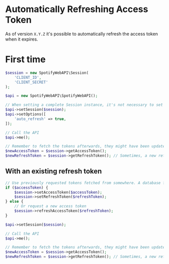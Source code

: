 # Automatically Refreshing Access Token

As of version `X.Y.Z` it's possible to automatically refresh the access token when it expires.

# First time
```php
$session = new SpotifyWebAPI\Session(
    'CLIENT_ID',
    'CLIENT_SECRET'
);

$api = new SpotifyWebAPI\SpotifyWebAPI();

// When setting a complete Session instance, it's not necessary to set the access token. It'll be automatically fetched from the Session instance
$api->setSession($session);
$api->setOptions([
    'auto_refresh' => true,
]);

// Call the API
$api->me();

// Remember to fetch the tokens afterwards, they might have been updated
$newAccessToken = $session->getAccessToken();
$newRefreshToken = $session->getRefreshToken(); // Sometimes, a new refresh token will be returned
```

## With an existing refresh token
```php
// Use previously requested tokens fetched from somewhere. A database for example.
if ($accessToken) {
    $session->setAccessToken($accessToken);
    $session->setRefreshToken($refreshToken);
} else {
    // Or request a new access token
    $session->refreshAccessToken($refreshToken);
}

$api->setSession($session);

// Call the API
$api->me();

// Remember to fetch the tokens afterwards, they might have been updated
$newAccessToken = $session->getAccessToken();
$newRefreshToken = $session->getRefreshToken(); // Sometimes, a new refresh token will be returned
```
